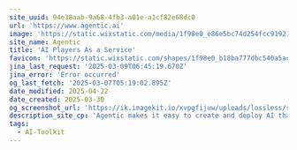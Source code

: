 ```yaml
---
site_uuid: 94e38aab-9a68-4fb3-a01e-a1cf82e68dc0
url: 'https://www.agentic.ai'
image: 'https://static.wixstatic.com/media/1f98e0_e86e5bc74d254fcc919217c0e3121efe~mv2.jpg/v1/fill/w_600,h_315,al_c/1f98e0_e86e5bc74d254fcc919217c0e3121efe~mv2.jpg'
site_name: Agentic
title: 'AI Players As a Service'
favicon: 'https://static.wixstatic.com/shapes/1f98e0_b18ba777dbc540a5ac25df4ffeba76aa.svg'
jina_last_request: '2025-03-09T06:45:19.670Z'
jina_error: 'Error occurred'
og_last_fetch: '2025-03-07T05:19:02.895Z'
date_modified: 2025-04-22
date_created: 2025-03-30
og_screenshot_url: 'https://ik.imagekit.io/xvpgfijuw/uploads/lossless/screenshots/20250529_Agentic.ai_og_screenshot.jpeg'
description_site_cp: 'Agentic makes it easy to create and deploy AI that work for you. No PhD required. From finding bugs to supporting live players, our agents are here to help'
tags:
  - AI-Toolkit
---
```


